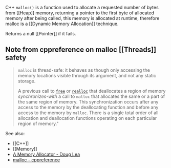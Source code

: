 C++ `malloc()` is a function used to allocate a requested number of bytes from [[Heap]] memory, returning a pointer to the first byte of allocated memory after being called, this memory is allocated at runtime, therefore malloc is a [[Dynamic Memory Allocation]] technique.

Returns a null [[Pointer]] if it fails.

## Note from cppreference on malloc [[Threads]] safety

> `malloc` is thread-safe: it behaves as though only accessing the memory locations visible through its argument, and not any static storage.
> 
> A previous call to [`free`](https://en.cppreference.com/w/c/memory/free "c/memory/free") or [`realloc`](https://en.cppreference.com/w/c/memory/realloc "c/memory/realloc") that deallocates a region of memory _synchronizes-with_ a call to `malloc` that allocates the same or a part of the same region of memory. This synchronization occurs after any access to the memory by the deallocating function and before any access to the memory by `malloc`. There is a single total order of all allocation and deallocation functions operating on each particular region of memory."


See also:
- [[C++]]
- [[Memory]]
- [A Memory Allocator - Doug Lea](https://gee.cs.oswego.edu/dl/html/malloc.html)
- [malloc - cppreference](https://en.cppreference.com/w/c/memory/malloc)